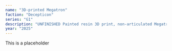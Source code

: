 ```yaml
---
name: "3D-printed Megatron"
faction: "Decepticon"
series: "G1"
description: "UNFINISHED Painted resin 3D print, non-articulated Megatron."
year: "2025"
---
```


This is a placeholder